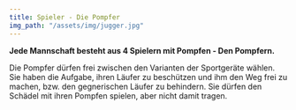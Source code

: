 ```yaml
---
title: Spieler - Die Pompfer
img_path: "/assets/img/jugger.jpg"
---
```

**Jede Mannschaft besteht aus 4 Spielern mit Pompfen - Den Pompfern.**

Die Pompfer dürfen frei zwischen den Varianten der Sportgeräte wählen. Sie haben die Aufgabe,
ihren Läufer zu beschützen und ihm den Weg frei zu machen, bzw. den gegnerischen Läufer
zu behindern. Sie dürfen den Schädel mit ihren Pompfen spielen, aber nicht damit tragen.
